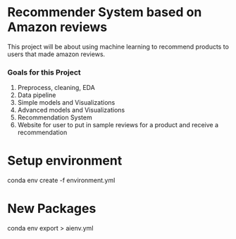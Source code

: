 # Recommender System based on Amazon reviews
This project will be about using machine learning to recommend products to users that made amazon reviews.

### Goals for this Project

1. Preprocess, cleaning, EDA
2. Data pipeline
3. Simple models and Visualizations
4. Advanced models and Visualizations
5. Recommendation System
6. Website for user to put in sample reviews for a product and receive a recommendation

# Setup environment

conda env create -f environment.yml

# New Packages

conda env export > aienv.yml


